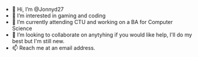 - 👋 Hi, I’m @Jonnyd27
- 👀 I’m interested in gaming and coding
- 🌱 I’m currently attending CTU and working on a BA for Computer Science
- 💞️ I’m looking to collaborate on anytyhing if you would like help, I'll do my best but I'm still new.
- 📫 Reach me at an email address.

<!---
Jonnyd27/Jonnyd27 is a ✨ special ✨ repository because its `README.md` (this file) appears on your GitHub profile.
You can click the Preview link to take a look at your changes.
--->
